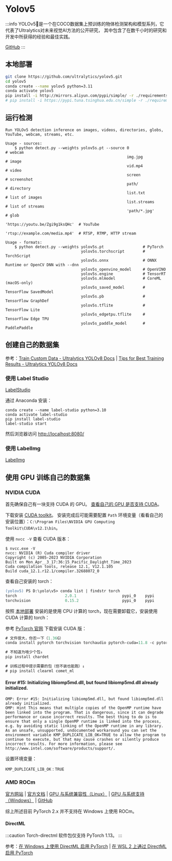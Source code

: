 # Yolov5

:::info
YOLOv5🚀是一个在COCO数据集上预训练的物体检测架构和模型系列，它代表了Ultralytics对未来视觉AI方法的公开研究，
其中包含了在数千小时的研究和开发中所获得的经验和最佳实践。

[GitHub](https://github.com/ultralytics/yolov5/blob/master/README.zh-CN.md)
:::

## 本地部署

```sh
git clone https://github.com/ultralytics/yolov5.git
cd yolov5
conda create --name yolov5 python=3.11
conda activate yolov5
pip install -i http://mirrors.aliyun.com/pypi/simple/ -r ./requirements.txt --trusted-host mirrors.aliyun.com
# pip install -i https://pypi.tuna.tsinghua.edu.cn/simple -r ./requirements.txt
```

## 运行检测

```text
Run YOLOv5 detection inference on images, videos, directories, globs, YouTube, webcam, streams, etc.

Usage - sources:
    $ python detect.py --weights yolov5s.pt --source 0                               # webcam
                                                     img.jpg                         # image
                                                     vid.mp4                         # video
                                                     screen                          # screenshot
                                                     path/                           # directory
                                                     list.txt                        # list of images
                                                     list.streams                    # list of streams
                                                     'path/*.jpg'                    # glob
                                                     'https://youtu.be/Zgi9g1ksQHc'  # YouTube
                                                     'rtsp://example.com/media.mp4'  # RTSP, RTMP, HTTP stream

Usage - formats:
    $ python detect.py --weights yolov5s.pt                 # PyTorch
                                 yolov5s.torchscript        # TorchScript
                                 yolov5s.onnx               # ONNX Runtime or OpenCV DNN with --dnn
                                 yolov5s_openvino_model     # OpenVINO
                                 yolov5s.engine             # TensorRT
                                 yolov5s.mlmodel            # CoreML (macOS-only)
                                 yolov5s_saved_model        # TensorFlow SavedModel
                                 yolov5s.pb                 # TensorFlow GraphDef
                                 yolov5s.tflite             # TensorFlow Lite
                                 yolov5s_edgetpu.tflite     # TensorFlow Edge TPU
                                 yolov5s_paddle_model       # PaddlePaddle

```

## 创建自己的数据集

参考：[Train Custom Data - Ultralytics YOLOv8 Docs](https://docs.ultralytics.com/yolov5/tutorials/train_custom_data)
| [Tips for Best Training Results - Ultralytics YOLOv8 Docs](https://docs.ultralytics.com/yolov5/tutorials/tips_for_best_training_results/)

### 使用 Label Studio

[LabelStudio](https://labelstud.io/)

通过 Anaconda 安装：

```shell
conda create --name label-studio python=3.10
conda activate label-studio
pip install label-studio
label-studio start
```

然后浏览器访问 <http://localhost:8080/>

### 使用 LabelImg

[LabelImg](https://github.com/HumanSignal/labelImg)

## 使用 GPU 训练自己的数据集

### NVIDIA CUDA

首先确保自己有一块支持 CUDA 的 GPU。
[查看自己的 GPU 是否支持 CUDA](https://developer.nvidia.com/cuda-gpus)。

下载安装 [CUDA toolkit](https://developer.nvidia.com/cuda-downloads)。
安装完成后可能需要配置 `Path` 环境变量（看看自己的安装位置）：`C:\Program Files\NVIDIA GPU Computing Toolkit\CUDA\v12.1\bin`。

使用 `nvcc -V` 查看 CUDA 版本：

```text {1}
$ nvcc.exe -V
nvcc: NVIDIA (R) Cuda compiler driver
Copyright (c) 2005-2023 NVIDIA Corporation
Built on Mon_Apr__3_17:36:15_Pacific_Daylight_Time_2023
Cuda compilation tools, release 12.1, V12.1.105
Build cuda_12.1.r12.1/compiler.32688072_0
```

查看自己安装的 torch：

```ps {1}
(yolov5) PS D:\yolo\v5> conda list | findstr torch
torch                     2.0.1                    pypi_0    pypi
torchvision               0.15.2                   pypi_0    pypi
```

按照 [本地部署](#本地部署) 安装的是使用 CPU 计算的 torch，现在需要卸载它，安装使用 CUDA 计算的 torch：

参考 [PyTorch 官网](https://pytorch.org/get-started/locally/) 下载安装 CUDA 版：

```ps
# 文件很大，你忍一下（1.36G）
conda install pytorch torchvision torchaudio pytorch-cuda=11.8 -c pytorch -c nvidia

# 不知道为啥少个包↓
pip install chardet

# 训练过程中提示需要的包（但不装也能跑）↓
# pip install clearml comet_ml
```

#### Error #15: Initializing libiomp5md.dll, but found libiomp5md.dll already initialized.

```text
OMP: Error #15: Initializing libiomp5md.dll, but found libiomp5md.dll already initialized.
OMP: Hint This means that multiple copies of the OpenMP runtime have been linked into the program. That is dangerous, since it can degrade performance or cause incorrect results. The best thing to do is to ensure that only a single OpenMP runtime is linked into the process, e.g. by avoiding static linking of the OpenMP runtime in any library. As an unsafe, unsupported, undocumented workaround you can set the environment variable KMP_DUPLICATE_LIB_OK=TRUE to allow the program to continue to execute, but that may cause crashes or silently produce incorrect results. For more information, please see http://www.intel.com/software/products/support/.
```

设置环境变量：

`KMP_DUPLICATE_LIB_OK` : `TRUE`

### AMD ROCm

[官方网站](https://www.amd.com/zh-hans/graphics/servers-solutions-rocm-ml)
| [官方文档](https://rocm.docs.amd.com/en/latest/)
| [GPU 与系统兼容性（Linux）](https://rocm.docs.amd.com/en/latest/release/gpu_os_support.html)
| [GPU 与系统支持（Windows）](https://rocm.docs.amd.com/en/latest/release/windows_support.html)
| [GitHub](https://github.com/RadeonOpenCompute/ROCm)

综上所述目前 PyTorch 2.x 并不支持在 Windows 上使用 ROCm。

#### DirectML

:::caution
Torch-directml 软件包仅支持 PyTorch 1.13。
:::

参考：[在 Windows 上使用 DirectML 启用 PyTorch](https://learn.microsoft.com/en-us/windows/ai/directml/gpu-pytorch-windows)
| [在 WSL 2 上通过 DirectML 启用 PyTorch](https://learn.microsoft.com/zh-cn/windows/ai/directml/gpu-pytorch-wsl)
